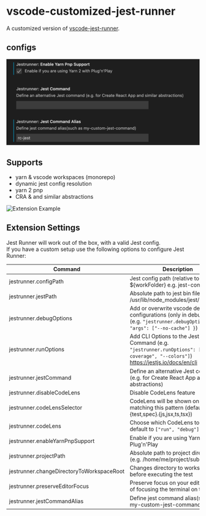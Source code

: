 # vscode-customized-jest-runner

A customized version of [vscode-jest-runner](https://github.com/firsttris/vscode-jest-runner).

## configs

![Change Configs as below](https://github.com/heiseshandian/vscode-customized-jest-runner/raw/master/public/configs.png)

## Supports

- yarn & vscode workspaces (monorepo)
- dynamic jest config resolution
- yarn 2 pnp
- CRA & and similar abstractions

![Extension Example](https://github.com/heiseshandian/vscode-customized-jest-runner/raw/master/public/vscode-jest.gif)

## Extension Settings

Jest Runner will work out of the box, with a valid Jest config.  
If you have a custom setup use the following options to configure Jest Runner:

| Command                                   | Description                                                                                                                      |
| ----------------------------------------- | -------------------------------------------------------------------------------------------------------------------------------- |
| jestrunner.configPath                     | Jest config path (relative to ${workFolder} e.g. jest-config.json)                                                               |
| jestrunner.jestPath                       | Absolute path to jest bin file (e.g. /usr/lib/node_modules/jest/bin/jest.js)                                                     |
| jestrunner.debugOptions                   | Add or overwrite vscode debug configurations (only in debug mode) (e.g. `"jestrunner.debugOptions": { "args": ["--no-cache"] }`) |
| jestrunner.runOptions                     | Add CLI Options to the Jest Command (e.g. `"jestrunner.runOptions": ["--coverage", "--colors"]`) https://jestjs.io/docs/en/cli   |
| jestrunner.jestCommand                    | Define an alternative Jest command (e.g. for Create React App and similar abstractions)                                          |
| jestrunner.disableCodeLens                | Disable CodeLens feature                                                                                                         |
| jestrunner.codeLensSelector               | CodeLens will be shown on files matching this pattern (default \*_/_.{test,spec}.{js,jsx,ts,tsx})                                |
| jestrunner.codeLens                       | Choose which CodeLens to enable, default to `["run", "debug"]`                                                                   |
| jestrunner.enableYarnPnpSupport           | Enable if you are using Yarn 2 with Plug'n'Play                                                                                  |
| jestrunner.projectPath                    | Absolute path to project directory (e.g. /home/me/project/sub-folder)                                                            |
| jestrunner.changeDirectoryToWorkspaceRoot | Changes directory to workspace root before executing the test                                                                    |
| jestrunner.preserveEditorFocus            | Preserve focus on your editor instead of focusing the terminal on test run                                                       |
| jestrunner.jestCommandAlias               | Define jest command alias(such as my-custom-jest-command)                                                                        |
